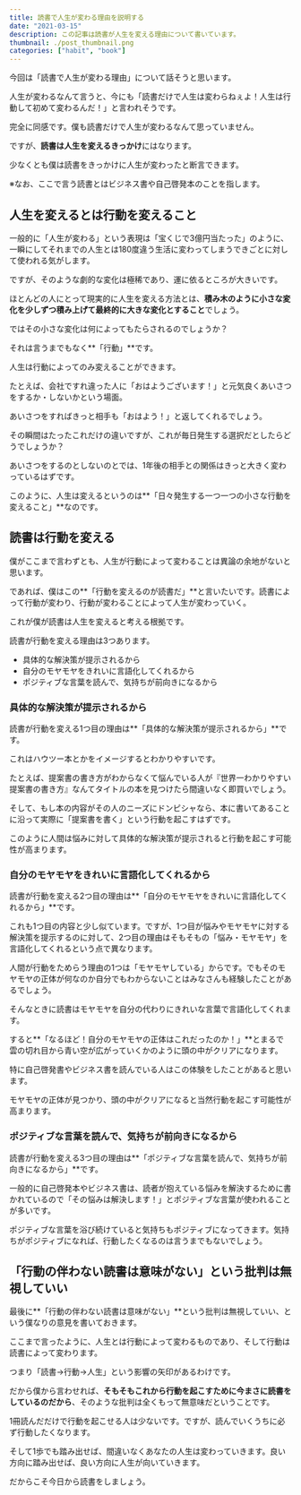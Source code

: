 ```yaml
---
title: 読書で人生が変わる理由を説明する
date: "2021-03-15"
description: この記事は読書が人生を変える理由について書いています。
thumbnail: ./post_thumbnail.png
categories: ["habit", "book"]
---
```


今回は「読書で人生が変わる理由」について話そうと思います。

人生が変わるなんて言うと、今にも「読書だけで人生は変わらねぇよ！人生は行動して初めて変わるんだ！」と言われそうです。

完全に同感です。僕も読書だけで人生が変わるなんて思っていません。

ですが、**読書は人生を変えるきっかけ**にはなります。


少なくとも僕は読書をきっかけに人生が変わったと断言できます。

※なお、ここで言う読書とはビジネス書や自己啓発本のことを指します。

## 人生を変えるとは行動を変えること

一般的に「人生が変わる」という表現は「宝くじで3億円当たった」のように、一瞬にしてそれまでの人生とは180度違う生活に変わってしまうできごとに対して使われる気がします。

ですが、そのような劇的な変化は極稀であり、運に依るところが大きいです。

ほとんどの人にとって現実的に人生を変える方法とは、**積み木のように小さな変化を少しずつ積み上げて最終的に大きな変化とすること**でしょう。

ではその小さな変化は何によってもたらされるのでしょうか？

それは言うまでもなく**「行動」**です。

人生は行動によってのみ変えることができます。

たとえば、会社ですれ違った人に「おはようございます！」と元気良くあいさつをするか・しないかという場面。

あいさつをすればきっと相手も「おはよう！」と返してくれるでしょう。

その瞬間はたったこれだけの違いですが、これが毎日発生する選択だとしたらどうでしょうか？

あいさつをするのとしないのとでは、1年後の相手との関係はきっと大きく変わっているはずです。

このように、人生は変えるというのは**「日々発生する一つ一つの小さな行動を変えること」**なのです。

## 読書は行動を変える

僕がここまで言わずとも、人生が行動によって変わることは異論の余地がないと思います。

であれば、僕はこの**「行動を変えるのが読書だ」**と言いたいです。読書によって行動が変わり、行動が変わることによって人生が変わっていく。

これが僕が読書は人生を変えると考える根拠です。

読書が行動を変える理由は3つあります。

- 具体的な解決策が提示されるから
- 自分のモヤモヤをきれいに言語化してくれるから
- ポジティブな言葉を読んで、気持ちが前向きになるから

### 具体的な解決策が提示されるから

読書が行動を変える1つ目の理由は**「具体的な解決策が提示されるから」**です。

これはハウツー本とかをイメージするとわかりやすいです。

たとえば、提案書の書き方がわからなくて悩んでいる人が『世界一わかりやすい提案書の書き方』なんてタイトルの本を見つけたら間違いなく即買いでしょう。

そして、もし本の内容がその人のニーズにドンピシャなら、本に書いてあることに沿って実際に「提案書を書く」という行動を起こすはずです。

このように人間は悩みに対して具体的な解決策が提示されると行動を起こす可能性が高まります。

### 自分のモヤモヤをきれいに言語化してくれるから

読書が行動を変える2つ目の理由は**「自分のモヤモヤをきれいに言語化してくれるから」**です。

これも1つ目の内容と少し似ています。ですが、1つ目が悩みやモヤモヤに対する解決策を提示するのに対して、2つ目の理由はそもそもの「悩み・モヤモヤ」を言語化してくれるという点で異なります。

人間が行動をためらう理由の1つは「モヤモヤしている」からです。でもそのモヤモヤの正体が何なのか自分でもわからないことはみなさんも経験したことがあるでしょう。

そんなときに読書はモヤモヤを自分の代わりにきれいな言葉で言語化してくれます。

すると**「なるほど！自分のモヤモヤの正体はこれだったのか！」**とまるで雲の切れ目から青い空が広がっていくかのように頭の中がクリアになります。

<!-- 人間には「抽象化」というすばらしい能力が備わっています。この抽象化によって本に書いてある言葉がきっかけとなり、「ここに書いてあることは自分の状況にも言えることなのでは？」と -->

特に自己啓発書やビジネス書を読んでいる人はこの体験をしたことがあると思います。

モヤモヤの正体が見つかり、頭の中がクリアになると当然行動を起こす可能性が高まります。

### ポジティブな言葉を読んで、気持ちが前向きになるから

読書が行動を変える3つ目の理由は**「ポジティブな言葉を読んで、気持ちが前向きになるから」**です。

一般的に自己啓発本やビジネス書は、読者が抱えている悩みを解決するために書かれているので「その悩みは解決します！」とポジティブな言葉が使われることが多いです。

ポジティブな言葉を浴び続けていると気持ちもポジティブになってきます。気持ちがポジティブになれば、行動したくなるのは言うまでもないでしょう。

## 「行動の伴わない読書は意味がない」という批判は無視していい

最後に**「行動の伴わない読書は意味がない」**という批判は無視していい、という僕なりの意見を書いておきます。

ここまで言ったように、人生とは行動によって変わるものであり、そして行動は読書によって変わります。

つまり「読書→行動→人生」という影響の矢印があるわけです。

だから僕から言わせれば、**そもそもこれから行動を起こすために今まさに読書をしているのだから**、そのような批判は全くもって無意味だということです。

1冊読んだだけで行動を起こせる人は少ないです。ですが、読んでいくうちに必ず行動したくなります。

そして1歩でも踏み出せば、間違いなくあなたの人生は変わっていきます。良い方向に踏み出せば、良い方向に人生が向いていきます。

だからこそ今日から読書をしましょう。
